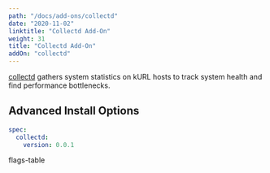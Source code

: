 ```yaml
---
path: "/docs/add-ons/collectd"
date: "2020-11-02"
linktitle: "Collectd Add-On"
weight: 31
title: "Collectd Add-On"
addOn: "collectd"
---
```

[collectd](https://collectd.org/) gathers system statistics on kURL hosts to track system health and find performance bottlenecks.

## Advanced Install Options

```yaml
spec:
  collectd:
    version: 0.0.1
```

flags-table
